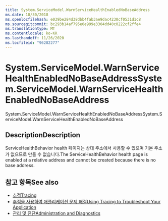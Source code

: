 ```yaml
---
title: System.ServiceModel.WarnServiceHealthEnabledNoBaseAddress
ms.date: 10/30/2018
ms.openlocfilehash: e039be284d38dbb4fab3ae9dac4230cf0531d1c8
ms.sourcegitcommit: bc293b14af795e0e999e3304dd40c0222cf2ffe4
ms.translationtype: MT
ms.contentlocale: ko-KR
ms.lasthandoff: 11/26/2020
ms.locfileid: "96282277"
---
```

# <a name="systemservicemodelwarnservicehealthenablednobaseaddress"></a><span data-ttu-id="c38da-102">System.ServiceModel.WarnServiceHealthEnabledNoBaseAddress</span><span class="sxs-lookup"><span data-stu-id="c38da-102">System.ServiceModel.WarnServiceHealthEnabledNoBaseAddress</span></span>

<span data-ttu-id="c38da-103">System.ServiceModel.WarnServiceHealthEnabledNoBaseAddress</span><span class="sxs-lookup"><span data-stu-id="c38da-103">System.ServiceModel.WarnServiceHealthEnabledNoBaseAddress</span></span>  
  
## <a name="description"></a><span data-ttu-id="c38da-104">Description</span><span class="sxs-lookup"><span data-stu-id="c38da-104">Description</span></span>  

 <span data-ttu-id="c38da-105">ServiceHealthBehavior health 페이지는 상대 주소에서 사용할 수 있으며 기본 주소가 없으므로 만들 수 없습니다.</span><span class="sxs-lookup"><span data-stu-id="c38da-105">The ServiceHealthBehavior health page is enabled at a relative address and cannot be created because there is no base address.</span></span>  
  
## <a name="see-also"></a><span data-ttu-id="c38da-106">참고 항목</span><span class="sxs-lookup"><span data-stu-id="c38da-106">See also</span></span>

- [<span data-ttu-id="c38da-107">추적</span><span class="sxs-lookup"><span data-stu-id="c38da-107">Tracing</span></span>](index.md)
- [<span data-ttu-id="c38da-108">추적을 사용하여 애플리케이션 문제 해결</span><span class="sxs-lookup"><span data-stu-id="c38da-108">Using Tracing to Troubleshoot Your Application</span></span>](using-tracing-to-troubleshoot-your-application.md)
- [<span data-ttu-id="c38da-109">관리 및 진단</span><span class="sxs-lookup"><span data-stu-id="c38da-109">Administration and Diagnostics</span></span>](../index.md)
